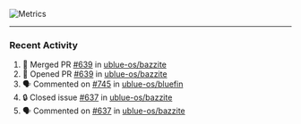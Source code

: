 ![Metrics](https://metrics.lecoq.io/KyleGospo?template=classic&base=header%2C%20activity%2C%20community%2C%20repositories%2C%20metadata&base.indepth=false&base.hireable=false&base.skip=false&config.timezone=America%2FLos_Angeles)

---
### Recent Activity
<!--START_SECTION:activity-->
1. 🎉 Merged PR [#639](https://github.com/ublue-os/bazzite/pull/639) in [ublue-os/bazzite](https://github.com/ublue-os/bazzite)
2. 💪 Opened PR [#639](https://github.com/ublue-os/bazzite/pull/639) in [ublue-os/bazzite](https://github.com/ublue-os/bazzite)
3. 🗣 Commented on [#745](https://github.com/ublue-os/bluefin/pull/745#issuecomment-1873033606) in [ublue-os/bluefin](https://github.com/ublue-os/bluefin)
4. 🔒 Closed issue [#637](https://github.com/ublue-os/bazzite/issues/637) in [ublue-os/bazzite](https://github.com/ublue-os/bazzite)
5. 🗣 Commented on [#637](https://github.com/ublue-os/bazzite/issues/637#issuecomment-1872663748) in [ublue-os/bazzite](https://github.com/ublue-os/bazzite)
<!--END_SECTION:activity-->
